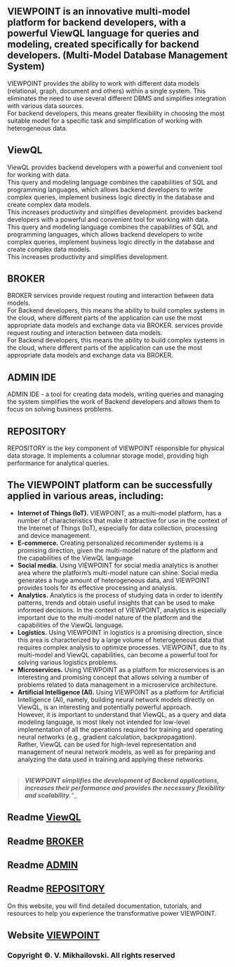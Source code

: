 ## VIEWPOINT is an innovative multi-model platform for backend developers, with a powerful ViewQL language for queries and modeling, created specifically for backend developers. (Multi-Model Database Management System)
VIEWPOINT provides the ability to work with different data models (relational, graph, document and others) within a single system. This eliminates the need to use several different DBMS and simplifies integration with various data sources. <br> For backend developers, this means greater flexibility in choosing the most suitable model for a specific task and simplification of working with heterogeneous data.
## ViewQL 
ViewQL provides backend developers with a powerful and convenient tool for working with data. <BR> This query and modeling language combines the capabilities of SQL and programming languages, which allows backend developers to write complex queries, implement business logic directly in the database and create complex data models. <BR> This increases productivity and simplifies development.
provides backend developers with a powerful and convenient tool for working with data. <BR> This query and modeling language combines the capabilities of SQL and programming languages, which allows backend developers to write complex queries, implement business logic directly in the database and create complex data models. <BR>  This increases productivity and simplifies development.
## BROKER 
BROKER services provide request routing and interaction between data models. <BR> For Backend developers, this means the ability to build complex systems in the cloud, where different parts of the application can use the most appropriate data models and exchange data via BROKER.
services provide request routing and interaction between data models. <BR> For Backend developers, this means the ability to build complex systems in the cloud, where different parts of the application can use the most appropriate data models and exchange data via BROKER.
## ADMIN IDE
ADMIN IDE - a tool for creating data models, writing queries and managing the system simplifies the work of Backend developers and allows them to focus on solving business problems.
## REPOSITORY
REPOSITORY is the key component of VIEWPOINT responsible for physical data storage. It implements a columnar storage model, providing high performance for analytical queries.
## The VIEWPOINT platform can be successfully applied in various areas, including:
* __Internet of Things (IoT).__ VIEWPOINT, as a multi-model platform, has a number of characteristics that make it attractive for use in the context of the Internet of Things (IoT), especially for data collection, processing and device management.
* __E-commerce.__ Creating personalized recommender systems is a promising direction, given the multi-model nature of the platform and the capabilities of the ViewQL language
* __Social media.__ Using VIEWPOINT for social media analytics is another area where the platform’s multi-model nature can shine. Social media generates a huge amount of heterogeneous data, and VIEWPOINT provides tools for its effective processing and analysis.
* __Analytics.__ Analytics is the process of studying data in order to identify patterns, trends and obtain useful insights that can be used to make informed decisions. In the context of VIEWPOINT, analytics is especially important due to the multi-model nature of the platform and the capabilities of the ViewQL language.
* __Logistics.__ Using VIEWPOINT in logistics is a promising direction, since this area is characterized by a large volume of heterogeneous data that requires complex analysis to optimize processes. VIEWPOINT, due to its multi-model and ViewQL capabilities, can become a powerful tool for solving various logistics problems.
* __Microservices.__ Using VIEWPOINT as a platform for microservices is an interesting and promising concept that allows solving a number of problems related to data management in a microservice architecture.
* __Artificial Intelligence (AI).__ Using VIEWPOINT as a platform for Artificial Intelligence (AI), namely, building neural network models directly on ViewQL, is an interesting and potentially powerful approach. <br> However, it is important to understand that ViewQL, as a query and data modeling language, is most likely not intended for low-level implementation of all the operations required for training and operating neural networks (e.g., gradient calculation, backpropagation). <BR> Rather, ViewQL can be used for high-level representation and management of neural network models, as well as for preparing and analyzing the data used in training and applying these networks.
<BR><BR>
> ___VIEWPOINT simplifies the development of Backend applications, increases their performance and provides the necessary flexibility and scalability.__"__


## Readme [ViewQL](/WIEWPOINT/../ViewQL/README.md)

## Readme [BROKER](/WIEWPOINT/../BROKER/README.md)

## Readme [ADMIN](/WIEWPOINT/../ADMIN/README.md)

## Readme [REPOSITORY](/WIEWPOINT/../REPOSITORY/README.md)

On this website, you will find detailed documentation, tutorials, and resources to help you experience the transformative power VIEWPOINT.

## Website [VIEWPOINT](https://sites.google.com/view/myviewpoint)


### Copyright ©. V. Mikhailovski. All rights reserved
